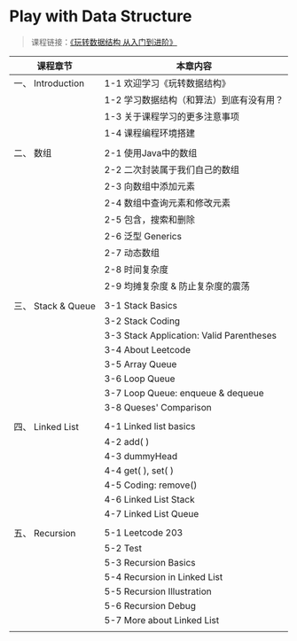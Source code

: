 # Play with Data Structure

>课程链接：[《玩转数据结构 从入门到进阶》](https://coding.imooc.com/class/207.html#Anchor)

| 课程章节   		|  本章内容 					  				| 
| -----------------	| --------------------------------------	| 
| 一、 Introduction  | 1-1 欢迎学习《玩转数据结构》					|   
|					| 1-2 学习数据结构（和算法）到底有没有用？		| 
|					| 1-3 关于课程学习的更多注意事项				|
|					| 1-4 课程编程环境搭建						| 
|					| 											|
| 二、 数组			| 2-1 使用Java中的数组						| 
|					| 2-2 二次封装属于我们自己的数组 				| 
|					| 2-3 向数组中添加元素						| 
|					| 2-4 数组中查询元素和修改元素 				| 
|					| 2-5 包含，搜索和删除						| 
| 					| 2-6 泛型 Generics 							| 
| 					| 2-7 动态数组 								| 
| 					| 2-8 时间复杂度 							| 
|  					| 2-9 均摊复杂度 & 防止复杂度的震荡 			| 
| 					| 											|
| 三、 Stack & Queue	| 3-1 Stack Basics
| 					| 3-2 Stack Coding
| 					| 3-3 Stack Application: Valid Parentheses
| 					| 3-4 About Leetcode
| 					| 3-5 Array Queue
| 					| 3-6 Loop Queue
| 					| 3-7 Loop Queue: enqueue & dequeue
| 					| 3-8 Queses' Comparison
| 					|
| 四、 Linked List  	| 4-1 Linked list basics
| 					| 4-2 add( )
| 					| 4-3 dummyHead
| 					| 4-4 get( ), set( )
| 					| 4-5 Coding: remove()
| 					| 4-6 Linked List Stack
| 					| 4-7 Linked List Queue
| 					|
| 五、 Recursion 	| 5-1 Leetcode 203
| 					| 5-2 Test
| 					| 5-3 Recursion Basics
| 					| 5-4 Recursion in Linked List
| 					| 5-5 Recursion Illustration
| 					| 5-6 Recursion Debug
| 					| 5-7 More about Linked List
| 					|